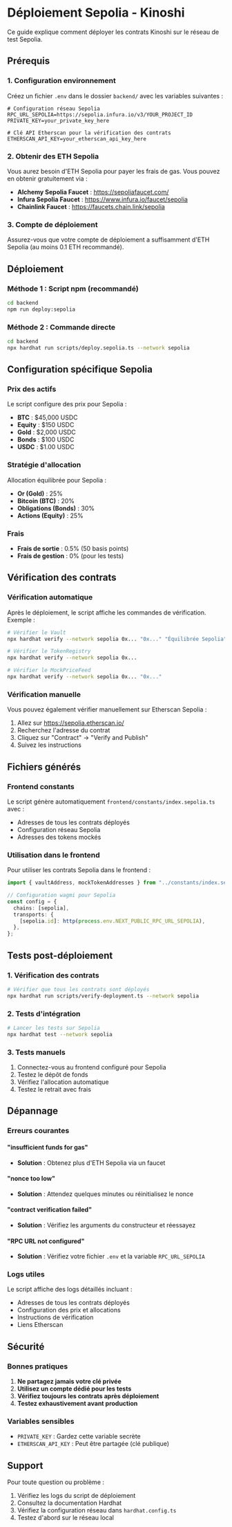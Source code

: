 # Déploiement Sepolia - Kinoshi

Ce guide explique comment déployer les contrats Kinoshi sur le réseau de test Sepolia.

## Prérequis

### 1. Configuration environnement

Créez un fichier `.env` dans le dossier `backend/` avec les variables suivantes :

```env
# Configuration réseau Sepolia
RPC_URL_SEPOLIA=https://sepolia.infura.io/v3/YOUR_PROJECT_ID
PRIVATE_KEY=your_private_key_here

# Clé API Etherscan pour la vérification des contrats
ETHERSCAN_API_KEY=your_etherscan_api_key_here
```

### 2. Obtenir des ETH Sepolia

Vous aurez besoin d'ETH Sepolia pour payer les frais de gas. Vous pouvez en obtenir gratuitement via :

- **Alchemy Sepolia Faucet** : https://sepoliafaucet.com/
- **Infura Sepolia Faucet** : https://www.infura.io/faucet/sepolia
- **Chainlink Faucet** : https://faucets.chain.link/sepolia

### 3. Compte de déploiement

Assurez-vous que votre compte de déploiement a suffisamment d'ETH Sepolia (au moins 0.1 ETH recommandé).

## Déploiement

### Méthode 1 : Script npm (recommandé)

```bash
cd backend
npm run deploy:sepolia
```

### Méthode 2 : Commande directe

```bash
cd backend
npx hardhat run scripts/deploy.sepolia.ts --network sepolia
```

## Configuration spécifique Sepolia

### Prix des actifs

Le script configure des prix pour Sepolia :

- **BTC** : $45,000 USDC
- **Equity** : $150 USDC
- **Gold** : $2,000 USDC
- **Bonds** : $100 USDC
- **USDC** : $1.00 USDC

### Stratégie d'allocation

Allocation équilibrée pour Sepolia :

- **Or (Gold)** : 25%
- **Bitcoin (BTC)** : 20%
- **Obligations (Bonds)** : 30%
- **Actions (Equity)** : 25%

### Frais

- **Frais de sortie** : 0.5% (50 basis points)
- **Frais de gestion** : 0% (pour les tests)

## Vérification des contrats

### Vérification automatique

Après le déploiement, le script affiche les commandes de vérification. Exemple :

```bash
# Vérifier le Vault
npx hardhat verify --network sepolia 0x... "0x..." "Équilibrée Sepolia" "0x..." "0x..." "0x..."

# Vérifier le TokenRegistry
npx hardhat verify --network sepolia 0x...

# Vérifier le MockPriceFeed
npx hardhat verify --network sepolia 0x... "0x..."
```

### Vérification manuelle

Vous pouvez également vérifier manuellement sur Etherscan Sepolia :

1. Allez sur https://sepolia.etherscan.io/
2. Recherchez l'adresse du contrat
3. Cliquez sur "Contract" → "Verify and Publish"
4. Suivez les instructions

## Fichiers générés

### Frontend constants

Le script génère automatiquement `frontend/constants/index.sepolia.ts` avec :

- Adresses de tous les contrats déployés
- Configuration réseau Sepolia
- Adresses des tokens mockés

### Utilisation dans le frontend

Pour utiliser les contrats Sepolia dans le frontend :

```typescript
import { vaultAddress, mockTokenAddresses } from "../constants/index.sepolia";

// Configuration wagmi pour Sepolia
const config = {
  chains: [sepolia],
  transports: {
    [sepolia.id]: http(process.env.NEXT_PUBLIC_RPC_URL_SEPOLIA),
  },
};
```

## Tests post-déploiement

### 1. Vérification des contrats

```bash
# Vérifier que tous les contrats sont déployés
npx hardhat run scripts/verify-deployment.ts --network sepolia
```

### 2. Tests d'intégration

```bash
# Lancer les tests sur Sepolia
npx hardhat test --network sepolia
```

### 3. Tests manuels

1. Connectez-vous au frontend configuré pour Sepolia
2. Testez le dépôt de fonds
3. Vérifiez l'allocation automatique
4. Testez le retrait avec frais

## Dépannage

### Erreurs courantes

#### "insufficient funds for gas"

- **Solution** : Obtenez plus d'ETH Sepolia via un faucet

#### "nonce too low"

- **Solution** : Attendez quelques minutes ou réinitialisez le nonce

#### "contract verification failed"

- **Solution** : Vérifiez les arguments du constructeur et réessayez

#### "RPC URL not configured"

- **Solution** : Vérifiez votre fichier `.env` et la variable `RPC_URL_SEPOLIA`

### Logs utiles

Le script affiche des logs détaillés incluant :

- Adresses de tous les contrats déployés
- Configuration des prix et allocations
- Instructions de vérification
- Liens Etherscan

## Sécurité

### Bonnes pratiques

1. **Ne partagez jamais votre clé privée**
2. **Utilisez un compte dédié pour les tests**
3. **Vérifiez toujours les contrats après déploiement**
4. **Testez exhaustivement avant production**

### Variables sensibles

- `PRIVATE_KEY` : Gardez cette variable secrète
- `ETHERSCAN_API_KEY` : Peut être partagée (clé publique)

## Support

Pour toute question ou problème :

1. Vérifiez les logs du script de déploiement
2. Consultez la documentation Hardhat
3. Vérifiez la configuration réseau dans `hardhat.config.ts`
4. Testez d'abord sur le réseau local
